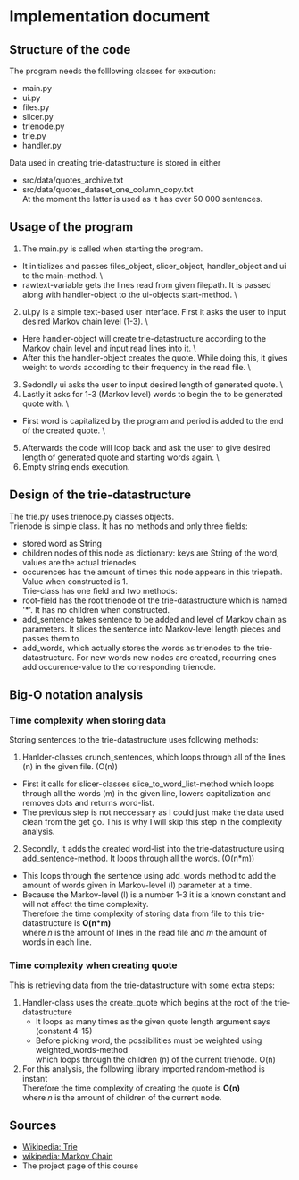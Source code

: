 # Implementation document

## Structure of the code
The program needs the folllowing classes for execution:
* main.py
* ui.py
* files.py
* slicer.py
* trienode.py
* trie.py
* handler.py 

Data used in creating trie-datastructure is stored in either 
* src/data/quotes_archive.txt 
* src/data/quotes_dataset_one_column_copy.txt \
At the moment the latter is used as it has over 50 000 sentences.

## Usage of the program

1. The main.py is called when starting the program.
  * It initializes and passes files_object, slicer_object, handler_object and ui to the main-method. \
  * rawtext-variable gets the lines read from given filepath. It is passed along with handler-object to the ui-objects start-method. \
2. ui.py is a simple text-based user interface. First it asks the user to input desired Markov chain level (1-3). \
  * Here handler-object will create trie-datastructure according to the Markov chain level and input read lines into it. \
  * After this the handler-object creates the quote. While doing this, it gives weight to words according to their frequency in the read file. \
3. Sedondly ui asks the user to input desired length of generated quote. \
4. Lastly it asks for 1-3 (Markov level) words to begin the to be generated quote with. \
  * First word is capitalized by the program and period is added to the end of the created quote. \
5. Afterwards the code will loop back and ask the user to give desired length of generated quote and starting words again. \
6. Empty string ends execution. 

## Design of the trie-datastructure

The trie.py uses trienode.py classes objects. \
Trienode is simple class. It has no methods and only three fields:
* stored word as String
* children nodes of this node as dictionary: keys are String of the word, values are the actual trienodes
* occurences has the amount of times this node appears in this triepath. Value when constructed is 1. \
Trie-class has one field and two methods:
* root-field has the root trienode of the trie-datastructure which is named '\*'. It has no children when constructed.
* add_sentence takes sentence to be added and level of Markov chain as parameters. It slices the sentence into Markov-level length pieces and passes them to
* add_words, which actually stores the words as trienodes to the trie-datastructure. For new words new nodes are created, recurring ones add occurence-value to the corresponding trienode. 

## Big-O notation analysis

### Time complexity when storing data

Storing sentences to the trie-datastructure uses following methods:
1. Hanlder-classes crunch_sentences, which loops through all of the lines (n) in the given file. (O(n))
  * First it calls for slicer-classes slice_to_word_list-method which loops through all the words (m) in the given line, lowers capitalization and removes dots and returns word-list.
  * The previous step is not neccessary as I could just make the data used clean from the get go. This is why I will skip this step in the complexity analysis.
2. Secondly, it adds the created word-list into the trie-datastructure using add_sentence-method. It loops through all the words. (O(n\*m))
  * This loops through the sentence using add_words method to add the amount of words given in Markov-level (l) parameter at a time.
  * Because the Markov-level (l) is a number 1-3 it is a known constant and will not affect the time complexity. \
Therefore the time complexity of storing data from file to this trie-datastructure is **O(n\*m)** \
where *n* is the amount of lines in the read file and *m* the amount of words in each line. 

### Time complexity when creating quote

This is retrieving data from the trie-datastructure with some extra steps:
1. Handler-class uses the create_quote which begins at the root of the trie-datastructure
   * It loops as many times as the given quote length argument says (constant 4-15)
   * Before picking word, the possibilities must be weighted using weighted_words-method \
     which loops through the children (n) of the current trienode. O(n)
2. For this analysis, the following library imported random-method is instant \
Therefore the time complexity of creating the quote is **O(n)** \
where *n* is the amount of children of the current node. 


## Sources
* [Wikipedia: Trie](https://en.wikipedia.org/wiki/Trie)
* [wikipedia: Markov Chain](https://en.wikipedia.org/wiki/Markov_chain)
* The project page of this course

